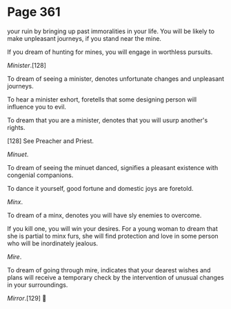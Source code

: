 # Page 361
your ruin by bringing up past immoralities in your life.
You will be likely to make unpleasant journeys, if you stand
near the mine.


If you dream of hunting for mines, you will engage in worthless pursuits.


_Minister_.[128]


To dream of seeing a minister, denotes unfortunate changes
and unpleasant journeys.


To hear a minister exhort, foretells that some designing person
will influence you to evil.


To dream that you are a minister, denotes that you will
usurp another's rights.



[128] See Preacher and Priest.


_Minuet_.


To dream of seeing the minuet danced, signifies a pleasant existence
with congenial companions.


To dance it yourself, good fortune and domestic joys are foretold.


_Minx_.


To dream of a minx, denotes you will have sly enemies to overcome.


If you kill one, you will win your desires. For a young woman to dream
that she is partial to minx furs, she will find protection and love
in some person who will be inordinately jealous.


_Mire_.


To dream of going through mire, indicates that your dearest wishes
and plans will receive a temporary check by the intervention of unusual
changes in your surroundings.


_Mirror_.[129]
